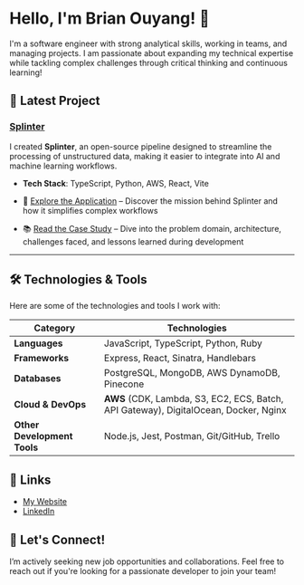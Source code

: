 # Hello, I'm Brian Ouyang! 👋

I'm a software engineer with strong analytical skills, working in teams, and managing projects. I am passionate about expanding my technical expertise while tackling complex challenges through critical thinking and continuous learning!

## 🚀 Latest Project

### [Splinter](https://github.com/splinter-app)
I created **Splinter**, an open-source pipeline designed to streamline the processing of unstructured data, making it easier to integrate into AI and machine learning workflows.

- **Tech Stack**: TypeScript, Python, AWS, React, Vite

- 🌟 [Explore the Application](https://splinter-app.github.io/) – Discover the mission behind Splinter and how it simplifies complex workflows
- 📚 [Read the Case Study](https://splinter-app.github.io/case-study) – Dive into the problem domain, architecture, challenges faced, and lessons learned during development

---

## 🛠️ Technologies & Tools

Here are some of the technologies and tools I work with:

| **Category**           | **Technologies**                                                                                     |
|------------------------|------------------------------------------------------------------------------------------------------|
| **Languages**          | JavaScript, TypeScript, Python, Ruby                                                                  |
| **Frameworks**         | Express, React, Sinatra, Handlebars                                                                  |
| **Databases**          | PostgreSQL, MongoDB, AWS DynamoDB, Pinecone                                                          |
| **Cloud & DevOps**     | **AWS** (CDK, Lambda, S3, EC2, ECS, Batch, API Gateway), DigitalOcean, Docker, Nginx                |
| **Other Development Tools** | Node.js, Jest, Postman, Git/GitHub, Trello                                                      |


## 🔗 Links

- [My Website](https://brianouyang.com/)
- [LinkedIn](https://www.linkedin.com/in/ouyangbrian/)

## 💬 Let's Connect!

I’m actively seeking new job opportunities and collaborations. Feel free to reach out if you're looking for a passionate developer to join your team!
